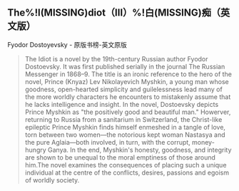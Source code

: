 ## The%!I(MISSING)diot（III）%!白(MISSING)痴（英文版）

Fyodor Dostoyevsky  -  原版书榜-英文原版

> The Idiot is a novel by the 19th-century Russian author Fyodor Dostoevsky. It was first published serially in the journal The Russian Messenger in 1868–9. The title is an ironic reference to the hero of the novel, Prince (Knyaz) Lev Nikolayevich Myshkin, a young man whose goodness, open-hearted simplicity and guilelessness lead many of the more worldly characters he encounters to mistakenly assume that he lacks intelligence and insight. In the novel, Dostoevsky depicts Prince Myshkin as "the positively good and beautiful man." Howerver, returning to Russia from a sanitarium in Switzerland, the Christ-like epileptic Prince Myshkin finds himself enmeshed in a tangle of love, torn between two women—the notorious kept woman Nastasya and the pure Aglaia—both involved, in turn, with the corrupt, money-hungry Ganya. In the end, Myshkin's honesty, goodness, and integrity are shown to be unequal to the moral emptiness of those around him.The novel examines the consequences of placing such a unique individual at the centre of the conflicts, desires, passions and egoism of worldly society.
